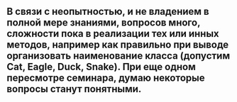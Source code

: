 ## В связи с неопытностью, и не владением в полной мере знаниями, вопросов много, сложности пока в реализации тех или инных методов, например как правильно при выводе организовать наименование класса (допустим Cat, Eagle, Duck, Snake). При еще одном пересмотре семинара, думаю некоторые вопросы станут понятными.